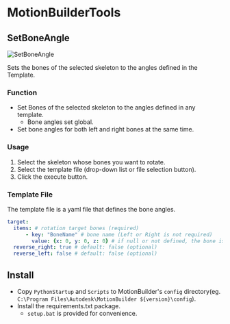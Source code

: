 # MotionBuilderTools

## SetBoneAngle

![SetBoneAngle](Docs/set_bone_angle.gif)

Sets the bones of the selected skeleton to the angles defined in the Template.

### Function

- Set Bones of the selected skeleton to the angles defined in any template.
  - Bone angles set global.
- Set bone angles for both left and right bones at the same time.

### Usage

1. Select the skeleton whose bones you want to rotate.
2. Select the template file (drop-down list or file selection button).
3. Click the execute button.

### Template File

The template file is a yaml file that defines the bone angles.

```yaml
target:
  items: # rotation target bones (required)
      - key: "BoneName" # bone name (Left or Right is not required)
        value: {x: 0, y: 0, z: 0} # if null or not defined, the bone is not rotated.
  reverse_right: true # default: false (optional)
  reverse_left: false # default: false (optional)
```

## Install

- Copy `PythonStartup` and `Scripts` to MotionBuilder's `config` directory(eg. `C:\Program Files\Autodesk\MotionBuilder ${version}\config`).
- Install the requirements.txt package.
  - `setup.bat` is provided for convenience.
